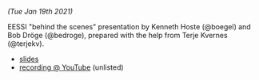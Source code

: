 *(Tue Jan 19th 2021)*

EESSI "behind the scenes" presentation by Kenneth Hoste (@boegel) and Bob Dröge (@bedroge),
prepared with the help from Terje Kvernes (@terjekv).

* [slides](EESSI-behind-the-scenes-20210119.pdf)
* [recording @ YouTube](https://www.youtube.com/watch?v=WAOP6-sCfG0) (unlisted)
